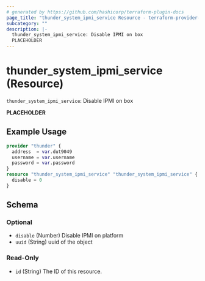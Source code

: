 ```yaml
---
# generated by https://github.com/hashicorp/terraform-plugin-docs
page_title: "thunder_system_ipmi_service Resource - terraform-provider-thunder"
subcategory: ""
description: |-
  thunder_system_ipmi_service: Disable IPMI on box
  PLACEHOLDER
---
```


# thunder_system_ipmi_service (Resource)

`thunder_system_ipmi_service`: Disable IPMI on box

__PLACEHOLDER__

## Example Usage

```terraform
provider "thunder" {
  address  = var.dut9049
  username = var.username
  password = var.password
}
resource "thunder_system_ipmi_service" "thunder_system_ipmi_service" {
  disable = 0
}
```

<!-- schema generated by tfplugindocs -->
## Schema

### Optional

- `disable` (Number) Disable IPMI on platform
- `uuid` (String) uuid of the object

### Read-Only

- `id` (String) The ID of this resource.


